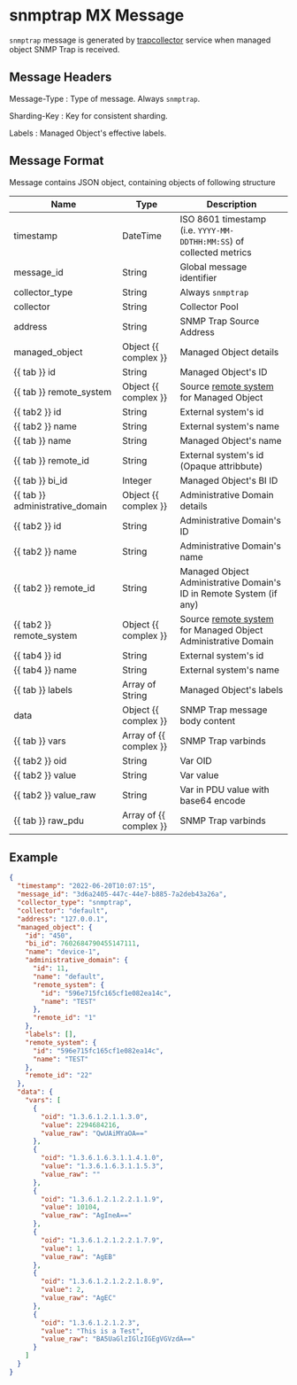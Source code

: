 # snmptrap MX Message

`snmptrap` message is generated by [trapcollector](../../../admin/reference/services/trapcollector.md)
service when managed object SNMP Trap is received.

## Message Headers

Message-Type
: Type of message. Always `snmptrap`.

Sharding-Key
: Key for consistent sharding.

Labels
: Managed Object's effective labels.

## Message Format

Message contains JSON object, containing objects of following structure

| Name       | Type     | Description                                                          |
| ---------- | -------- | -------------------------------------------------------------------- |
| timestamp                       | DateTime               | ISO 8601 timestamp (i.e. `YYYY-MM-DDTHH:MM:SS`) of collected metrics          |
| message_id                      | String                 | Global message identifier                                                     |
| collector_type                  | String                 | Always `snmptrap`                                                             |
| collector                       | String                 | Collector Pool                                                                |
| address                         | String                 | SNMP Trap Source Address                                                      |
| managed_object                  | Object {{ complex }}   | Managed Object details                                                        |
| {{ tab }} id                    | String                 | Managed Object's ID                                                           |
| {{ tab }} remote_system         | Object {{ complex }}   | Source [remote system](../concepts/remote-system/index.md) for Managed Object |
| {{ tab2 }} id                   | String                 | External system's id                                                          |
| {{ tab2 }} name                 | String                 | External system's name                                                        |
| {{ tab }} name                  | String                 | Managed Object's name                                                         |
| {{ tab }} remote_id             | String                 | External system's id (Opaque attribbute)                                      |
| {{ tab }} bi_id                 | Integer                | Managed Object's BI ID                                                        |
| {{ tab }} administrative_domain | Object {{ complex }}   | Administrative Domain details                                                 |
| {{ tab2 }} id                   | String                 | Administrative Domain's ID                                                    |
| {{ tab2 }} name                 | String                 | Administrative Domain's name                                                  |
| {{ tab2 }} remote_id            | String                 | Managed Object Administrative Domain's ID in Remote System (if any)           |
| {{ tab2 }} remote_system        | Object {{ complex }}   | Source [remote system](../concepts/remote-system/index.md) for Managed Object Administrative Domain |
| {{ tab4 }} id                   | String                 | External system's id                                                          |
| {{ tab4 }} name                 | String                 | External system's name                                                        |
| {{ tab }} labels                | Array of String        | Managed Object's labels                                                       |
| data                            | Object {{ complex }}   | SNMP Trap message body content                                                |
| {{ tab }} vars                  | Array of {{ complex }} | SNMP Trap varbinds                                                            |
| {{ tab2 }} oid                  | String                 | Var OID                                                                       |
| {{ tab2 }} value                | String                 | Var value                                                                     |
| {{ tab2 }} value_raw            | String                 | Var in PDU value with base64 encode                                           |
| {{ tab }} raw_pdu               | Array of {{ complex }} | SNMP Trap varbinds                                                            |

## Example

```json
{
  "timestamp": "2022-06-20T10:07:15",
  "message_id": "3d6a2405-447c-44e7-b885-7a2deb43a26a",
  "collector_type": "snmptrap",
  "collector": "default",
  "address": "127.0.0.1",
  "managed_object": {
    "id": "450",
    "bi_id": 7602684790455147111,
    "name": "device-1",
    "administrative_domain": {
      "id": 11,
      "name": "default",
      "remote_system": {
        "id": "596e715fc165cf1e082ea14c",
        "name": "TEST"
      },
      "remote_id": "1"
    },
    "labels": [],
    "remote_system": {
      "id": "596e715fc165cf1e082ea14c",
      "name": "TEST"
    },
    "remote_id": "22"
  },
  "data": {
    "vars": [
      {
        "oid": "1.3.6.1.2.1.1.3.0",
        "value": 2294684216,
        "value_raw": "QwUAiMYaOA=="
      },
      {
        "oid": "1.3.6.1.6.3.1.1.4.1.0",
        "value": "1.3.6.1.6.3.1.1.5.3",
        "value_raw": ""
      },
      {
        "oid": "1.3.6.1.2.1.2.2.1.1.9",
        "value": 10104,
        "value_raw": "AgIneA=="
      },
      {
        "oid": "1.3.6.1.2.1.2.2.1.7.9",
        "value": 1,
        "value_raw": "AgEB"
      },
      {
        "oid": "1.3.6.1.2.1.2.2.1.8.9",
        "value": 2,
        "value_raw": "AgEC"
      },
      {
        "oid": "1.3.6.1.2.1.2.3",
        "value": "This is a Test",
        "value_raw": "BA5UaGlzIGlzIGEgVGVzdA=="
      }
    ]
  }
}

```